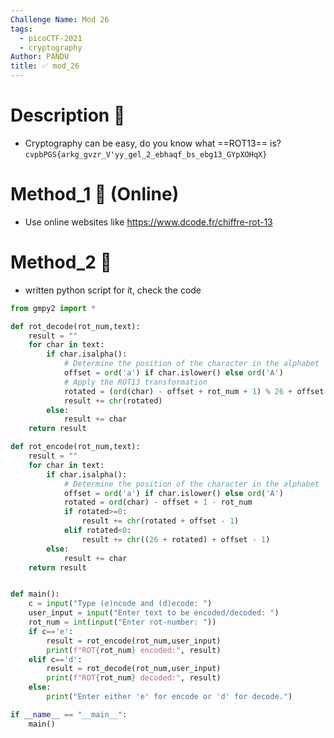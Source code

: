 ```yaml
---
Challenge Name: Mod 26
tags:
  - picoCTF-2021
  - cryptography
Author: PANDU
title: ✅ mod_26
---
```

# Description 📄
- Cryptography can be easy, do you know what ==ROT13== is? 
`cvpbPGS{arkg_gvzr_V'yy_gel_2_ebhaqf_bs_ebg13_GYpXOHqX}`

# Method_1 🧪 (Online)
- Use online websites like https://www.dcode.fr/chiffre-rot-13

# Method_2 🧪
- written python script for it, check the code

```python
from gmpy2 import *

def rot_decode(rot_num,text):
    result = ""
    for char in text:
        if char.isalpha():
            # Determine the position of the character in the alphabet
            offset = ord('a') if char.islower() else ord('A')
            # Apply the ROT13 transformation
            rotated = (ord(char) - offset + rot_num + 1) % 26 + offset - 1
            result += chr(rotated)
        else:
            result += char
    return result

def rot_encode(rot_num,text):
    result = ""
    for char in text:
        if char.isalpha():
            # Determine the position of the character in the alphabet
            offset = ord('a') if char.islower() else ord('A')
            rotated = ord(char) - offset + 1 - rot_num
            if rotated>=0:
                result += chr(rotated + offset - 1)
            elif rotated<0:
                result += chr((26 + rotated) + offset - 1)
        else:
            result += char
    return result


def main():
    c = input("Type (e)ncode and (d)ecode: ")
    user_input = input("Enter text to be encoded/decoded: ")
    rot_num = int(input("Enter rot-number: "))
    if c=='e':
        result = rot_encode(rot_num,user_input)
        print(f"ROT{rot_num} encoded:", result)
    elif c=='d':
        result = rot_decode(rot_num,user_input)
        print(f"ROT{rot_num} decoded:", result)
    else:
        print("Enter either 'e' for encode or 'd' for decode.")

if __name__ == "__main__":
    main()
```
